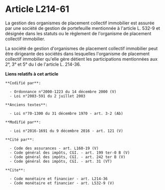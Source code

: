 # Article L214-61

La gestion des organismes de placement collectif immobilier est assurée par une société de gestion de portefeuille mentionnée
à l'article L. 532-9 et désignée dans les statuts ou le règlement de l'organisme de placement collectif immobilier. 

La société de gestion d'organismes de placement collectif immobilier peut être dirigeante des sociétés dans lesquelles
l'organisme de placement collectif immobilier qu'elle gère détient les participations mentionnées aux 2°, 3° et 5° du I de
l'article L. 214-36.

**Liens relatifs à cet article**

	**Codifié par**:

	  - Ordonnance n°2000-1223 du 14 décembre 2000 (V)
	  - Loi n°2003-591 du 2 juillet 2003

	**Anciens textes**:

	  - Loi n°70-1300 du 31 décembre 1970 - art. 3-2 (Ab)

	**Modifié par**:

	  - Loi n°2016-1691 du 9 décembre 2016 - art. 121 (V)

	**Cité par**:

	  - Code des assurances - art. L160-19 (V)
	  - Code général des impôts, CGI. - art. 199 ter-0 B (V)
	  - Code général des impôts, CGI. - art. 242 ter B (V)
	  - Code général des impôts, CGI. - art. 31 (VT)

	**Cite**:

	  - Code monétaire et financier - art. L214-36
	  - Code monétaire et financier - art. L532-9 (V)
